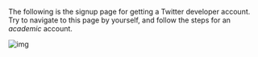 <!--title={Applying for a Twitter Developer Account}-->

The following is the signup page for getting a Twitter developer account. Try to navigate to this page by yourself, and follow the steps for an *academic* account. 

![img](https://lh4.googleusercontent.com/bOVrW7NkR9zdzVGR5Wpn4blHLWwsbRapfxYJdsFB2MXaEGDfD6GQ7REp8h42A3fSQmHDLtpAhsxEuSymYElifWq_dn4742hYwzfhO2nmZce6u5CtLhh8mJmBLSQ4KydLGG9NMWNp9F4)
